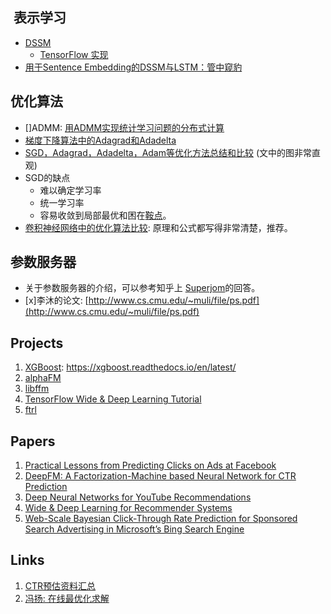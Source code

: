 ##  表示学习
- [DSSM](https://www.microsoft.com/en-us/research/project/dssm/)
    - [TensorFlow 实现](http://liaha.github.io/models/2016/06/21/dssm-on-tensorflow.html)
- [用于Sentence Embedding的DSSM与LSTM：管中窥豹](https://boweihe.me/2016/08/26/dssm%E4%B8%8Elstm/)

## 优化算法
* []ADMM: [用ADMM实现统计学习问题的分布式计算](http://mullover.me/2016/01/19/admm-for-distributed-statistical-learning/)
* [梯度下降算法中的Adagrad和Adadelta](http://blog.csdn.net/joshuaxx316/article/details/52062291)
* [SGD，Adagrad，Adadelta，Adam等优化方法总结和比较](http://ycszen.github.io/2016/08/24/SGD%EF%BC%8CAdagrad%EF%BC%8CAdadelta%EF%BC%8CAdam%E7%AD%89%E4%BC%98%E5%8C%96%E6%96%B9%E6%B3%95%E6%80%BB%E7%BB%93%E5%92%8C%E6%AF%94%E8%BE%83/) (文中的图非常直观)
* SGD的缺点
    * 难以确定学习率
    * 统一学习率
    * 容易收敛到局部最优和困在[鞍点](http://blog.csdn.net/robert_chen1988/article/details/53056568)。
* [卷积神经网络中的优化算法比较](http://shuokay.com/2016/06/11/optimization/): 原理和公式都写得非常清楚，推荐。

## 参数服务器
- 关于参数服务器的介绍，可以参考知乎上 [Superjom](https://www.zhihu.com/question/26998075)的回答。
- [x]李沐的论文: [http://www.cs.cmu.edu/~muli/file/ps.pdf](http://www.cs.cmu.edu/~muli/file/ps.pdf)


## Projects
1. [XGBoost](https://github.com/dmlc/xgboost): https://xgboost.readthedocs.io/en/latest/
2. [alphaFM](https://github.com/CastellanZhang/alphaFM)
3. [libffm](https://github.com/guestwalk/libffm)
4. [TensorFlow Wide & Deep Learning Tutorial](https://www.tensorflow.org/tutorials/wide_and_deep)
5. [ftrl](https://github.com/chenhuang-learn/ftrl.git)

## Papers
1. [Practical Lessons from Predicting Clicks on Ads at Facebook](http://quinonero.net/Publications/predicting-clicks-facebook.pdf)
2. [DeepFM: A Factorization-Machine based Neural Network for CTR Prediction](https://arxiv.org/pdf/1703.04247.pdf)
3. [Deep Neural Networks for YouTube Recommendations](https://static.googleusercontent.com/media/research.google.com/zh-CN//pubs/archive/45530.pdf)
4. [Wide & Deep Learning for Recommender Systems](https://arxiv.org/pdf/1606.07792.pdf)
5. [Web-Scale Bayesian Click-Through Rate Prediction for Sponsored Search Advertising in Microsoft’s Bing Search Engine](http://quinonero.net/Publications/AdPredictorICML2010-final.pdf)

## Links
1. [CTR预估资料汇总](https://www.zybuluo.com/hanxiaoyang/note/475105)
2. [冯扬: 在线最优化求解](https://github.com/wzhe06/Ad-papers/blob/master/Optimization%20Method/%E5%9C%A8%E7%BA%BF%E6%9C%80%E4%BC%98%E5%8C%96%E6%B1%82%E8%A7%A3(Online%20Optimization)-%E5%86%AF%E6%89%AC.pdf)
